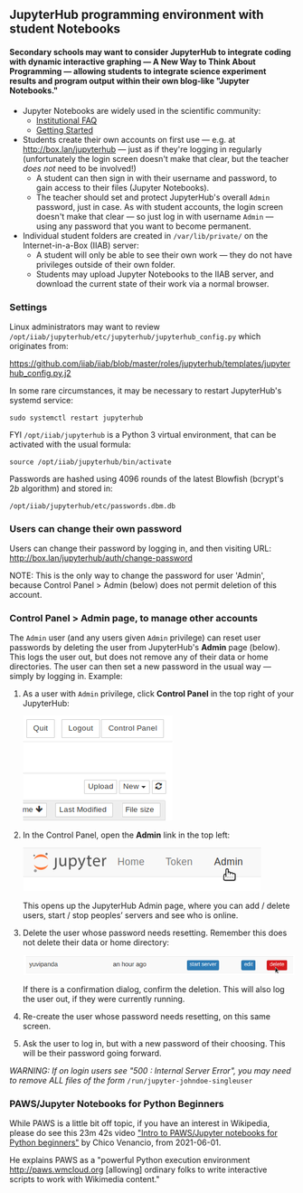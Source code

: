 ## JupyterHub programming environment with student Notebooks

#### Secondary schools may want to consider JupyterHub to integrate coding with dynamic interactive graphing — A New Way to Think About Programming — allowing students to integrate science experiment results and program output within their own blog-like "Jupyter Notebooks."

* Jupyter Notebooks are widely used in the scientific community:
  * [Institutional FAQ](https://jupyterhub.readthedocs.io/en/stable/getting-started/institutional-faq.html)
  * [Getting Started](https://jupyterhub.readthedocs.io/en/stable/getting-started/)
* Students create their own accounts on first use — e.g. at http://box.lan/jupyterhub — just as if they're logging in regularly (unfortunately the login screen doesn't make that clear, but the teacher _does not_ need to be involved!)
  * A student can then sign in with their username and password, to gain access to their files (Jupyter Notebooks).
  * The teacher should set and protect JupyterHub's overall `Admin` password, just in case.  As with student accounts, the login screen doesn't make that clear — so just log in with username `Admin` — using any password that you want to become permanent.
* Individual student folders are created in `/var/lib/private/` on the Internet-in-a-Box (IIAB) server:
  * A student will only be able to see their own work — they do not have privileges outside of their own folder.
  * Students may upload Jupyter Notebooks to the IIAB server, and download the current state of their work via a normal browser.

### Settings

Linux administrators may want to review `/opt/iiab/jupyterhub/etc/jupyterhub/jupyterhub_config.py` which originates from:

https://github.com/iiab/iiab/blob/master/roles/jupyterhub/templates/jupyterhub_config.py.j2

In some rare circumstances, it may be necessary to restart JupyterHub's systemd service:

```
sudo systemctl restart jupyterhub
```

FYI `/opt/iiab/jupyterhub` is a Python 3 virtual environment, that can be activated with the usual formula:

```
source /opt/iiab/jupyterhub/bin/activate
```

Passwords are hashed using 4096 rounds of the latest Blowfish (bcrypt's $2b$ algorithm) and stored in:

```
/opt/iiab/jupyterhub/etc/passwords.dbm.db
```

### Users can change their own password

Users can change their password by logging in, and then visiting URL: http://box.lan/jupyterhub/auth/change-password

NOTE: This is the only way to change the password for user 'Admin', because Control Panel > Admin (below) does not permit deletion of this account.

### Control Panel > Admin page, to manage other accounts

The `Admin` user (and any users given `Admin` privilege) can reset user passwords by deleting the user from JupyterHub's **Admin** page (below).  This logs the user out, but does not remove any of their data or home directories.  The user can then set a new password in the usual way — simply by logging in.  Example:

1. As a user with `Admin` privilege, click **Control Panel** in the top right of your JupyterHub:

   ![Control panel button in notebook, top right](control-panel-button1.png)

2. In the Control Panel, open the **Admin** link in the top left:

   ![Admin button in control panel, top left](admin-access-button1.png)

   This opens up the JupyterHub Admin page, where you can add / delete users, start / stop peoples’ servers and see who is online.

3. Delete the user whose password needs resetting.  Remember this does not delete their data or home directory:

   ![Delete user button for each user](delete-user.png)

   If there is a confirmation dialog, confirm the deletion.  This will also log the user out, if they were currently running.

4. Re-create the user whose password needs resetting, on this same screen.

5. Ask the user to log in, but with a new password of their choosing.  This will be their password going forward.

_WARNING: If on login users see "500 : Internal Server Error", you may need to remove ALL files of the form_ `/run/jupyter-johndoe-singleuser`

### PAWS/Jupyter Notebooks for Python Beginners

While PAWS is a little bit off topic, if you have an interest in Wikipedia, please do see this 23m 42s video ["Intro to PAWS/Jupyter notebooks for Python beginners"](https://www.youtube.com/watch?v=AUZkioRI-aA&list=PLeoTcBlDanyNQXBqI1rVXUqUTSSiuSIXN&index=8) by Chico Venancio, from 2021-06-01.

He explains PAWS as a "powerful Python execution environment http://paws.wmcloud.org [allowing] ordinary folks to write interactive scripts to work with Wikimedia content."
